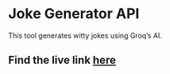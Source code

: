 # Joke Generator API

This tool generates witty jokes using Groq’s AI.


## Find the live link [here](https://topic-joke-langflow.vercel.app)